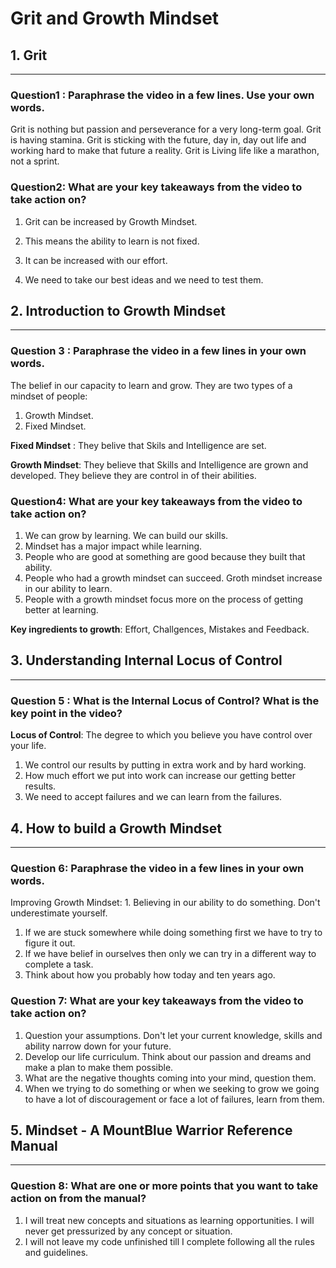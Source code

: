 # Grit and Growth Mindset

## 1. Grit
---

### <b>Question1</b> : Paraphrase the video in a few lines. Use your own words.


Grit is nothing but passion and perseverance for a very long-term goal. Grit is having stamina. Grit is sticking with the future, day in, day out life and working hard to make that future a reality. Grit is Living life like a marathon, not a sprint.

### <b>Question2</b>: What are your key takeaways from the video to take action on?

1. Grit can be increased by Growth Mindset.
2. This means the ability to learn is not fixed. 
3. It can be increased with our effort.

4. We need to take our best ideas and we need to test them.

## 2. Introduction to Growth Mindset
---
### <b> Question 3 </b>: Paraphrase the video in a few lines in your own words.

The belief in our capacity to learn and grow. They are two types of a mindset of people:
1. Growth Mindset. 
2. Fixed Mindset.

<b>Fixed Mindset</b> : They belive that Skils and Intelligence are set.

<b>Growth Mindset</b>: They believe that Skills and Intelligence are grown and developed. They believe they are control in of their abilities.

### <b>Question4</b>: What are your key takeaways from the video to take action on?

1. We can grow by learning. We can build our skills.
2. Mindset has a major impact while learning.
3. People who are good at something are good because they built that ability.
4. People who had a growth mindset can succeed. Groth mindset increase in our ability to learn.
5. People with a growth mindset focus more on the process of getting better at learning.

<b>Key ingredients to growth</b>: Effort, Challgences, Mistakes and Feedback.

## 3. Understanding Internal Locus of Control
---
### <b>Question 5</b> : What is the Internal Locus of Control? What is the key point in the video?
<b>Locus of Control</b>: The degree to which you believe you have control over your life.
1. We control our results by putting in extra work and by hard working.
2. How much effort we put into work can increase our getting better results.
3. We need to accept failures and we can learn from the failures.

## 4. How to build a Growth Mindset
---
### <b>Question 6</b>: Paraphrase the video in a few lines in your own words.
Improving Growth Mindset: 1. Believing in our ability to do something. Don't underestimate yourself.

1. If we are stuck somewhere while doing something first we have to try to figure it out.
2. If we have belief in ourselves then only we can try in a different way to complete a task.
3. Think about how you probably how today and ten years ago.

### <b>Question 7</b>: What are your key takeaways from the video to take action on?
1. Question your assumptions. Don't let your current knowledge, skills and ability narrow down for your future.
2. Develop our life curriculum. Think about our passion and dreams and make a plan to make them possible.
3. What are the negative thoughts coming into your mind, question them.
4. When we trying to do something or when we seeking to grow we going to have a lot of discouragement or face a lot of failures, learn from them.

## 5. Mindset - A MountBlue Warrior Reference Manual
---
### <b>Question 8</b>: What are one or more points that you want to take action on from the manual?
1. I will treat new concepts and situations as learning opportunities. I will never get pressurized by any concept or situation.
2. I will not leave my code unfinished till I complete following all the rules and guidelines.

